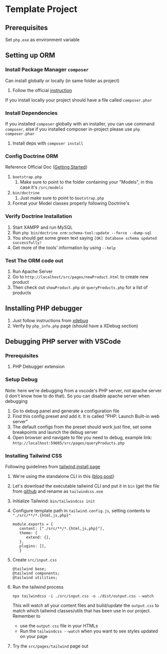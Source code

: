 # Template Project

## Prerequisites

Set `php.exe` as environment variable

## Setting up ORM

### Install Package Manager `composer`

Can install globally or locally (in same folder as project)

1. Follow the official [instruction](https://getcomposer.org/download/)

If you install locally your project should have a file called `composer.phar`

### Install Dependencies

If you installed `composer` globally with an installer, you can use command `composer`, else if you installed composer in-project please use `php composer.phar`

1. Install deps with `composer install`

### Config Doctrine ORM

Reference Official Doc ([Getting Started](https://www.doctrine-project.org/projects/doctrine-orm/en/2.16/tutorials/getting-started.html))

1. `bootstrap.php`
   1. Make sure to point to the folder containing your "Models", in this case it's `/src/models`
2. `bin/doctrine`
   1. Just make sure to point to `bootstrap.php`
3. Format your Model classes properly following Doctrine's

### Verify Doctrine Installation

1. Start XAMPP and run MySQL
2. Run `php bin/doctrine orm:schema-tool:update --force --dump-sql`
3. You should get some green text saying `[OK] Database schema updated successfully!`
4. Get more of the tools' information by using `--help`

### Test The ORM code out

1. Run Apache Server
2. Go to `http://localhost/src/pages/newProduct.html` to create new product
3. Then check out `showProduct.php` or `queryProducts.php` for a list of products

## Installing PHP debugger

1. Just follow instructions from [xdebug](https://xdebug.org/wizard)
2. Verify by `php_info.php` page (should have a XDebug section)

## Debugging PHP server with VSCode

### Prerequisites

1. PHP Debugger extension

### Setup Debug

Note: here we're debugging from a vscode's PHP server, not apache server (i don't know how to do that). So you can disable apache server when debugging

1. Go to debug panel and generate a configuration file
2. Find this config preset and add it. It is called "PHP: Launch Built-in web server"
3. The default configs from the preset should work just fine, set some breakpoints and launch the debug server
4. Open browser and navigate to file you need to debug, example link: `http://localhost:59605/src/pages/queryProducts.php`

### Installing Tailwind CSS

Following guidelines from [tailwind install page](https://tailwindcss.com/docs/installation)

1. We're using the standalone CLI in this ([blog post](https://tailwindcss.com/blog/standalone-cli))
2. Let's download the executable tailwind CLI and put it in `bin` (get the file from [github](https://github.com/tailwindlabs/tailwindcss/releases/tag/v3.3.3) and rename as `tailwindcss.exe`
3. Initialize Tailwind: `bin/tailwindcss init`
4. Configure template path in `tailwind.config.js`, setting contents to `"./src/**/*.{html,js,php}"`

   ```[javascript]
   module.exports = {
      content: ["./src/**/*.{html,js,php}"],
      theme: {
         extend: {},
      },
      plugins: [],
      }
   ```

5. Create `src/input.css`

   ```[css]
   @tailwind base;
   @tailwind components;
   @tailwind utilities;
   ```

6. Run the tailwind process

   ```[bash]
   npx tailwindcss -i ./src/input.css -o ./dist/output.css --watch
   ```

   This will watch all your content files and build/update the `output.css` to match which tailwind classes/utils that has been use in our project. Remember to

   - use the `output.css` file in your HTMLs
   - Run the `tailwindcss --watch` when you want to see styles updated on your page

7. Try the `src/pages/tailwind` page out

